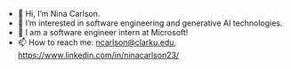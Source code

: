 - 👋 Hi, I’m Nina Carlson.
- 👀 I’m interested in software engineering and generative AI technologies. 
- 🌱 I am a software engineer intern at Microsoft!
- 📫 How to reach me: ncarlson@clarku.edu, https://www.linkedin.com/in/ninacarlson23/

<!---
ncarlson23/ncarlson23 is a ✨ special ✨ repository because its `README.md` (this file) appears on your GitHub profile.
You can click the Preview link to take a look at your changes.
--->
